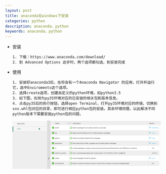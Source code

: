 ```yaml
---
layout: post
title: anaconda在windows下安装
categories: python
description: anaconda，python
keywords: anaconda，python
---
```


- 安装

  ```
  1. 下载：https://www.anaconda.com/download/
  2. 到 Advanced Options 这步时，两个选项都勾选，到安装完成
  ```

- 使用

  ```
  1. 安装好anaconda3后，在将会有一个Anaconda Navigator 的应用，打开并运行它，选中Enviroments这个选项。
  2. 选择create选项，创建自定义的python环境，如python3.5
  3. 如下图，右侧为py35环境对应的已安装的相关包和版本信息。
  4. 点击py35后的执行按钮，选择open Terminal，打开py35环境对应的终端，切换到xxx.whl包对应的目录，即可进行相应python包的安装。其余环境同理。以此解决不同python版本下需要安装python包的问题。 
  ```

  ![anaconda](pictures\anaconda.PNG)
